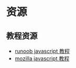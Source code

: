 # 资源

## 教程资源

* [runoob javascript 教程](http://www.runoob.com/js/js-tutorial.html)
* [mozilla javascript 教程](https://developer.mozilla.org/zh-CN/docs/Web/JavaScript)
